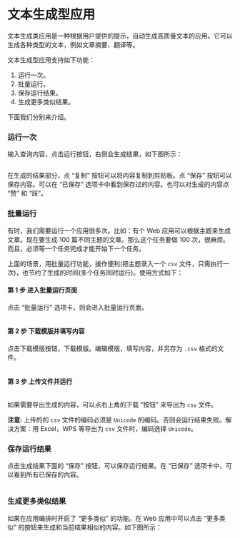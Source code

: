 # 文本生成型应用

文本生成类应用是一种根据用户提供的提示，自动生成高质量文本的应用。它可以生成各种类型的文本，例如文章摘要、翻译等。

文本生成型应用支持如下功能：

1. 运行一次。
2. 批量运行。
3. 保存运行结果。
4. 生成更多类似结果。

下面我们分别来介绍。

### 运行一次

输入查询内容，点击运行按钮，右侧会生成结果，如下图所示：

<figure><img src="https://assets-docs.dify.ai//img/zh_CN/launch-your-webapp-quickly/afb08d277c2a8167f3b851e48ec9f7ea.webp" alt=""><figcaption></figcaption></figure>

在生成的结果部分，点 “复制” 按钮可以将内容复制到剪贴板。点 “保存” 按钮可以保存内容。可以在 “已保存” 选项卡中看到保存过的内容。也可以对生成的内容点 “赞” 和 “踩”。

### 批量运行

有时，我们需要运行一个应用很多次。比如：有个 Web 应用可以根据主题来生成文章。现在要生成 100 篇不同主题的文章。那么这个任务要做 100 次，很麻烦。而且，必须等一个任务完成才能开始下一个任务。

上面的场景，用批量运行功能，操作便利(把主题录入一个 `csv` 文件，只需执行一次)，也节约了生成的时间(多个任务同时运行)。使用方式如下：

#### 第 1 步 进入批量运行页面

点击 “批量运行” 选项卡，则会进入批量运行页面。

<figure><img src="https://assets-docs.dify.ai//img/zh_CN/launch-your-webapp-quickly/f1b052094cbcceec1b94613dc909ae34.webp" alt=""><figcaption></figcaption></figure>

#### 第 2 步 下载模版并填写内容

点击下载模版按钮，下载模版。编辑模版，填写内容，并另存为 `.csv` 格式的文件。

<figure><img src="https://assets-docs.dify.ai//img/zh_CN/launch-your-webapp-quickly/59cdb0d5e52e13b7d9cafdc76f6a9f8f.webp" alt=""><figcaption></figcaption></figure>

#### 第 3 步 上传文件并运行

<figure><img src="https://assets-docs.dify.ai//img/zh_CN/launch-your-webapp-quickly/ad4f75b14befaddc351b081a21ff1d61.webp" alt=""><figcaption></figcaption></figure>

如果需要导出生成的内容，可以点右上角的下载 “按钮” 来导出为 `csv` 文件。

**注意:** 上传的的 `csv` 文件的编码必须是 `Unicode` 的编码。否则会运行结果失败。解决方案：用 Excel，WPS 等导出为 `csv` 文件时，编码选择 `Unicode`。

### 保存运行结果

点击生成结果下面的 “保存” 按钮，可以保存运行结果。在 “已保存” 选项卡中，可以看到所有已保存的内容。

<figure><img src="https://assets-docs.dify.ai//img/zh_CN/launch-your-webapp-quickly/191286ca145e471fa215629cad3a4aac.webp" alt=""><figcaption></figcaption></figure>

### 生成更多类似结果

如果在应用编排时开启了 “更多类似” 的功能。在 Web 应用中可以点击 “更多类似” 的按钮来生成和当前结果相似的内容。如下图所示：

<figure><img src="https://assets-docs.dify.ai//img/zh_CN/launch-your-webapp-quickly/91c25eab29de2595e5a4cfdf2aa41a20.webp" alt=""><figcaption></figcaption></figure>
